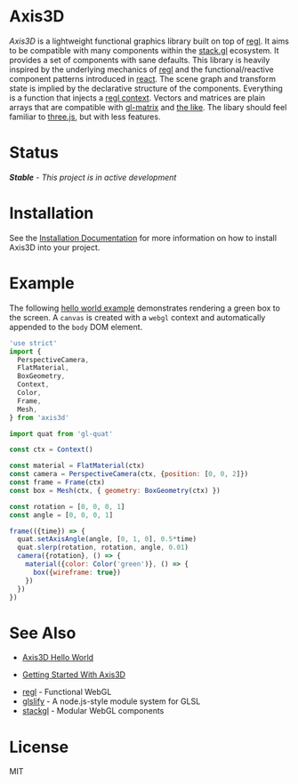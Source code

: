 Axis3D
======

*Axis3D* is a lightweight functional graphics library built on top of
[regl][regl]. It aims to be compatible with many components within the
[stack.gl](http://stack.gl) ecosystem. It provides a set of components
with sane defaults. This library is heavily inspired by the underlying
mechanics of [regl][regl] and the functional/reactive component patterns
introduced in [react](https://github.com/facebook/react). The scene
graph and transform state is implied by the declarative structure of the
components. Everything is a function that injects a
[regl context][regl-context]. Vectors and matrices are plain arrays that are
compatible with [gl-matrix](https://github.com/toji/gl-matrix) and
[the like](https://www.npmjs.com/search?q=gl-matrix). The libary should
feel familiar to [three.js](https://github.com/mrdoob/three.js), but
with less features.

# Status

***Stable*** - *This project is in active development*

# Installation

See the [Installation Documentation](doc/install.md) for more
information on how to install Axis3D into your project.

# Example

The following [hello world example](doc/hello-world.md) demonstrates rendering a
green box to the screen. A `canvas` is created with a `webgl` context and
automatically appended to the `body` DOM element.

```js
'use strict'
import {
  PerspectiveCamera,
  FlatMaterial,
  BoxGeometry,
  Context,
  Color,
  Frame,
  Mesh,
} from 'axis3d'

import quat from 'gl-quat'

const ctx = Context()

const material = FlatMaterial(ctx)
const camera = PerspectiveCamera(ctx, {position: [0, 0, 2]})
const frame = Frame(ctx)
const box = Mesh(ctx, { geometry: BoxGeometry(ctx) })

const rotation = [0, 0, 0, 1]
const angle = [0, 0, 0, 1]

frame(({time}) => {
  quat.setAxisAngle(angle, [0, 1, 0], 0.5*time)
  quat.slerp(rotation, rotation, angle, 0.01)
  camera({rotation}, () => {
    material({color: Color('green')}, () => {
      box({wireframe: true})
    })
  })
})
```

# See Also

* [Axis3D Hello World](doc/hello-world.md)
- [Getting Started With Axis3D](doc/getting-started.md)
* [regl][regl] - Functional WebGL
* [glslify][glslify] - A node.js-style module system for GLSL
* [stackgl][stackgl] - Modular WebGL components

# License

MIT

[regl]: https://github.com/regl-project/regl
[stackgl]: https://github.com/stackgl
[glslify]: https://github.com/stackgl/glslify
[regl-context]: https://github.com/regl-project/regl/blob/gh-pages/API.md#context
